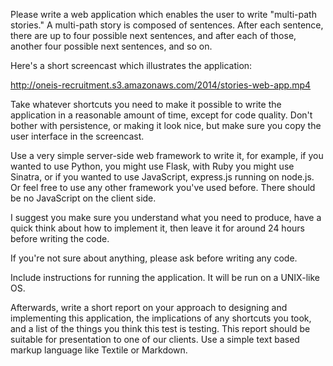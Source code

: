 Please write a web application which enables the user to write "multi-path stories." A multi-path story is composed of sentences. After each sentence, there are up to four possible next sentences, and after each of those, another four possible next sentences, and so on.

Here's a short screencast which illustrates the application:

http://oneis-recruitment.s3.amazonaws.com/2014/stories-web-app.mp4

Take whatever shortcuts you need to make it possible to write the application in a reasonable amount of time, except for code quality. Don't bother with persistence, or making it look nice, but make sure you copy the user interface in the screencast.

Use a very simple server-side web framework to write it, for example, if you wanted to use Python, you might use Flask, with Ruby you might use Sinatra, or if you wanted to use JavaScript, express.js running on node.js. Or feel free to use any other framework you've used before. There should be no JavaScript on the client side.

I suggest you make sure you understand what you need to produce, have a quick think about how to implement it, then leave it for around 24 hours before writing the code.

If you're not sure about anything, please ask before writing any code.

Include instructions for running the application. It will be run on a UNIX-like OS.

Afterwards, write a short report on your approach to designing and implementing this application, the implications of any shortcuts you took, and a list of the things you think this test is testing. This report should be suitable for presentation to one of our clients. Use a simple text based markup language like Textile or Markdown.
